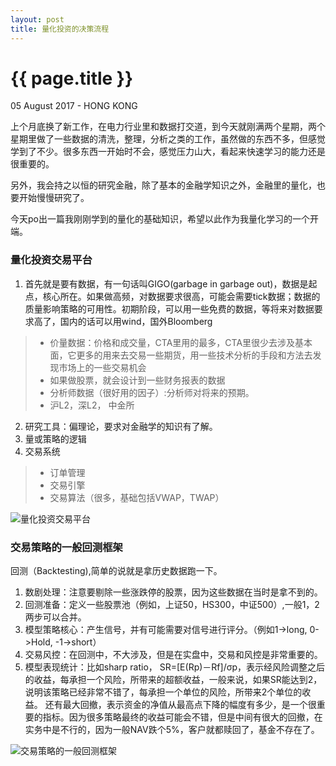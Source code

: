 ```yaml
---
layout: post
title: 量化投资的决策流程
---
```


{{ page.title }}
================

<p class="meta">05 August 2017 - HONG KONG</p>
上个月底换了新工作，在电力行业里和数据打交道，到今天就刚满两个星期，两个星期里做了一些数据的清洗，整理，分析之类的工作，虽然做的东西不多，但感觉学到了不少。很多东西一开始时不会，感觉压力山大，看起来快速学习的能力还是很重要的。

另外，我会持之以恒的研究金融，除了基本的金融学知识之外，金融里的量化，也要开始慢慢研究了。

今天po出一篇我刚刚学到的量化的基础知识，希望以此作为我量化学习的一个开端。

### 量化投资交易平台

1. 首先就是要有数据，有一句话叫GIGO(garbage in garbage out)，数据是起点，核心所在。如果做高频，对数据要求很高，可能会需要tick数据；数据的质量影响策略的可用性。初期阶段，可以用一些免费的数据，等将来对数据要求高了，国内的话可以用wind，国外Bloomberg 
>- 价量数据：价格和成交量，CTA里用的最多，CTA里很少去涉及基本面，它更多的用来去交易一些期货，用一些技术分析的手段和方法去发现市场上的一些交易机会
>- 如果做股票，就会设计到一些财务报表的数据
>- 分析师数据（很好用的因子）:分析师对将来的预期。
>- 沪L2，深L2， 中金所
2. 研究工具：偏理论，要求对金融学的知识有了解。
3. 量或策略的逻辑
4. 交易系统
>- 订单管理
>- 交易引擎
>- 交易算法（很多，基础包括VWAP，TWAP）

<img src="http://yanghongbao.com/images/量化投资交易平台.png" title="量化投资交易平台" alt="量化投资交易平台" />

### 交易策略的一般回测框架

回测（Backtesting),简单的说就是拿历史数据跑一下。

1. 数剧处理：注意要剔除一些涨跌停的股票，因为这些数据在当时是拿不到的。
2. 回测准备：定义一些股票池（例如，上证50，HS300，中证500）,一般1，2两步可以合并。
3. 模型策略核心：产生信号，并有可能需要对信号进行评分。（例如1->long, 0->Hold, -1->short）
4. 交易风控：在回测中，不大涉及，但是在实盘中，交易和风控是非常重要的。
5. 模型表现统计：比如sharp ratio， SR=[E(Rp)－Rf]/σp，表示经风险调整之后的收益，每承担一个风险，所带来的超额收益，一般来说，如果SR能达到2，说明该策略已经非常不错了，每承担一个单位的风险，所带来2个单位的收益。 还有最大回撤，表示资金的净值从最高点下降的幅度有多少，是一个很重要的指标。因为很多策略最终的收益可能会不错，但是中间有很大的回撤，在实务中是不行的，因为一般NAV跌个5%，客户就都赎回了，基金不存在了。


<img src="http://yanghongbao.com/images/交易策略的一般回测框架.png" title="交易策略的一般回测框架" alt="交易策略的一般回测框架" />


